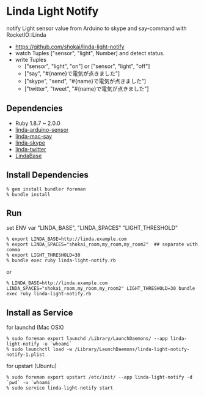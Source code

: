 Linda Light Notify
==================
notify Light sensor value from Arduino to skype and say-command with RocketIO::Linda

- https://github.com/shokai/linda-light-notify
- watch Tuples ["sensor", "light", Number] and detect status.
- write Tuples
  - ["sensor", "light", "on"] or ["sensor", "light", "off"]
  - ["say", "#{name}で電気が点きました"]
  - ["skype", "send", "#{name}で電気が点きました"]
  - ["twitter", "tweet", "#{name}で電気が点きました"]

Dependencies
------------
- Ruby 1.8.7 ~ 2.0.0
- [linda-arduino-sensor](https://github.com/shokai/linda-arduino-sensor)
- [linda-mac-say](https://github.com/shokai/linda-mac-say)
- [linda-skype](https://github.com/shokai/linda-skype)
- [linda-twitter](https://github.com/shokai/linda-twitter)
- [LindaBase](https://github.com/shokai/linda-base)


Install Dependencies
--------------------

    % gem install bundler foreman
    % bundle install


Run
---

set ENV var "LINDA_BASE", "LINDA_SPACES" "LIGHT_THRESHOLD"

    % export LINDA_BASE=http://linda.example.com
    % export LINDA_SPACES="shokai_room,my_room,my_room2"  ## separate with comma
    % export LIGHT_THRESHOLD=30
    % bundle exec ruby linda-light-notify.rb

or

    % LINDA_BASE=http://linda.example.com LINDA_SPACES="shokai_room,my_room,my_room2" LIGHT_THRESHOLD=30 bundle exec ruby linda-light-notify.rb


Install as Service
------------------

for launchd (Mac OSX)

    % sudo foreman export launchd /Library/LaunchDaemons/ --app linda-light-notify -u `whoami`
    % sudo launchctl load -w /Library/LaunchDaemons/linda-light-notify-notify-1.plist

for upstart (Ubuntu)

    % sudo foreman export upstart /etc/init/ --app linda-light-notify -d `pwd` -u `whoami`
    % sudo service linda-light-notify start
